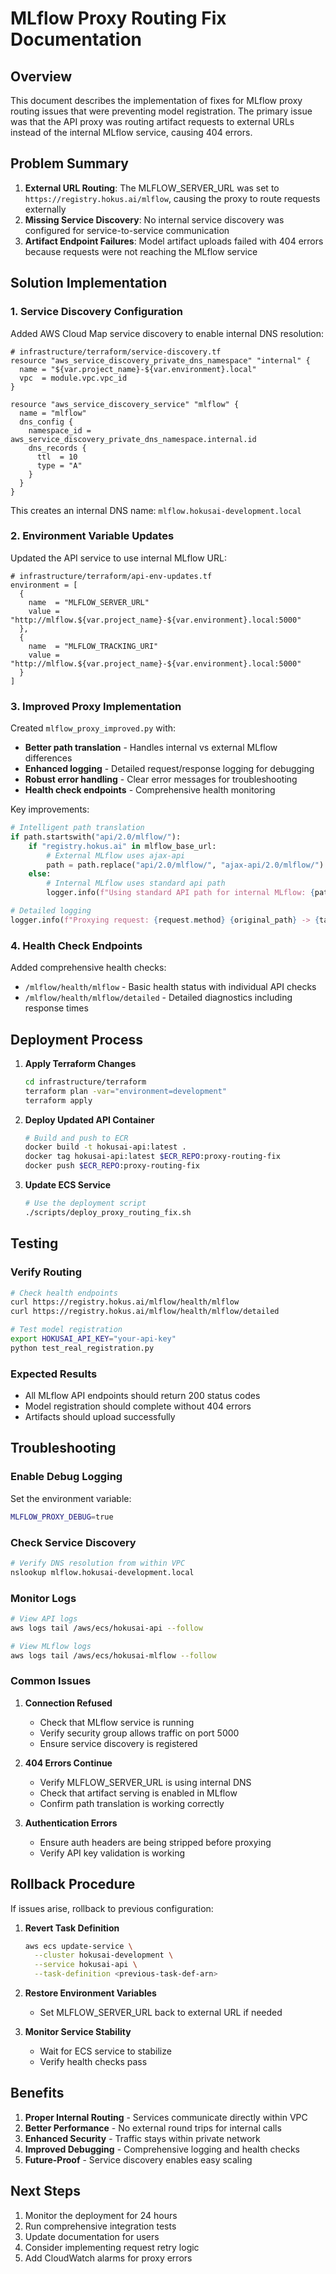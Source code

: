 # MLflow Proxy Routing Fix Documentation

## Overview

This document describes the implementation of fixes for MLflow proxy routing issues that were preventing model registration. The primary issue was that the API proxy was routing artifact requests to external URLs instead of the internal MLflow service, causing 404 errors.

## Problem Summary

1. **External URL Routing**: The MLFLOW_SERVER_URL was set to `https://registry.hokus.ai/mlflow`, causing the proxy to route requests externally
2. **Missing Service Discovery**: No internal service discovery was configured for service-to-service communication
3. **Artifact Endpoint Failures**: Model artifact uploads failed with 404 errors because requests were not reaching the MLflow service

## Solution Implementation

### 1. Service Discovery Configuration

Added AWS Cloud Map service discovery to enable internal DNS resolution:

```hcl
# infrastructure/terraform/service-discovery.tf
resource "aws_service_discovery_private_dns_namespace" "internal" {
  name = "${var.project_name}-${var.environment}.local"
  vpc  = module.vpc.vpc_id
}

resource "aws_service_discovery_service" "mlflow" {
  name = "mlflow"
  dns_config {
    namespace_id = aws_service_discovery_private_dns_namespace.internal.id
    dns_records {
      ttl  = 10
      type = "A"
    }
  }
}
```

This creates an internal DNS name: `mlflow.hokusai-development.local`

### 2. Environment Variable Updates

Updated the API service to use internal MLflow URL:

```hcl
# infrastructure/terraform/api-env-updates.tf
environment = [
  {
    name  = "MLFLOW_SERVER_URL"
    value = "http://mlflow.${var.project_name}-${var.environment}.local:5000"
  },
  {
    name  = "MLFLOW_TRACKING_URI"
    value = "http://mlflow.${var.project_name}-${var.environment}.local:5000"
  }
]
```

### 3. Improved Proxy Implementation

Created `mlflow_proxy_improved.py` with:

- **Better path translation** - Handles internal vs external MLflow differences
- **Enhanced logging** - Detailed request/response logging for debugging
- **Robust error handling** - Clear error messages for troubleshooting
- **Health check endpoints** - Comprehensive health monitoring

Key improvements:
```python
# Intelligent path translation
if path.startswith("api/2.0/mlflow/"):
    if "registry.hokus.ai" in mlflow_base_url:
        # External MLflow uses ajax-api
        path = path.replace("api/2.0/mlflow/", "ajax-api/2.0/mlflow/")
    else:
        # Internal MLflow uses standard api path
        logger.info(f"Using standard API path for internal MLflow: {path}")

# Detailed logging
logger.info(f"Proxying request: {request.method} {original_path} -> {target_url}")
```

### 4. Health Check Endpoints

Added comprehensive health checks:

- `/mlflow/health/mlflow` - Basic health status with individual API checks
- `/mlflow/health/mlflow/detailed` - Detailed diagnostics including response times

## Deployment Process

1. **Apply Terraform Changes**
   ```bash
   cd infrastructure/terraform
   terraform plan -var="environment=development"
   terraform apply
   ```

2. **Deploy Updated API Container**
   ```bash
   # Build and push to ECR
   docker build -t hokusai-api:latest .
   docker tag hokusai-api:latest $ECR_REPO:proxy-routing-fix
   docker push $ECR_REPO:proxy-routing-fix
   ```

3. **Update ECS Service**
   ```bash
   # Use the deployment script
   ./scripts/deploy_proxy_routing_fix.sh
   ```

## Testing

### Verify Routing
```bash
# Check health endpoints
curl https://registry.hokus.ai/mlflow/health/mlflow
curl https://registry.hokus.ai/mlflow/health/mlflow/detailed

# Test model registration
export HOKUSAI_API_KEY="your-api-key"
python test_real_registration.py
```

### Expected Results
- All MLflow API endpoints should return 200 status codes
- Model registration should complete without 404 errors
- Artifacts should upload successfully

## Troubleshooting

### Enable Debug Logging
Set the environment variable:
```bash
MLFLOW_PROXY_DEBUG=true
```

### Check Service Discovery
```bash
# Verify DNS resolution from within VPC
nslookup mlflow.hokusai-development.local
```

### Monitor Logs
```bash
# View API logs
aws logs tail /aws/ecs/hokusai-api --follow

# View MLflow logs  
aws logs tail /aws/ecs/hokusai-mlflow --follow
```

### Common Issues

1. **Connection Refused**
   - Check that MLflow service is running
   - Verify security group allows traffic on port 5000
   - Ensure service discovery is registered

2. **404 Errors Continue**
   - Verify MLFLOW_SERVER_URL is using internal DNS
   - Check that artifact serving is enabled in MLflow
   - Confirm path translation is working correctly

3. **Authentication Errors**
   - Ensure auth headers are being stripped before proxying
   - Verify API key validation is working

## Rollback Procedure

If issues arise, rollback to previous configuration:

1. **Revert Task Definition**
   ```bash
   aws ecs update-service \
     --cluster hokusai-development \
     --service hokusai-api \
     --task-definition <previous-task-def-arn>
   ```

2. **Restore Environment Variables**
   - Set MLFLOW_SERVER_URL back to external URL if needed

3. **Monitor Service Stability**
   - Wait for ECS service to stabilize
   - Verify health checks pass

## Benefits

1. **Proper Internal Routing** - Services communicate directly within VPC
2. **Better Performance** - No external round trips for internal calls
3. **Enhanced Security** - Traffic stays within private network
4. **Improved Debugging** - Comprehensive logging and health checks
5. **Future-Proof** - Service discovery enables easy scaling

## Next Steps

1. Monitor the deployment for 24 hours
2. Run comprehensive integration tests
3. Update documentation for users
4. Consider implementing request retry logic
5. Add CloudWatch alarms for proxy errors